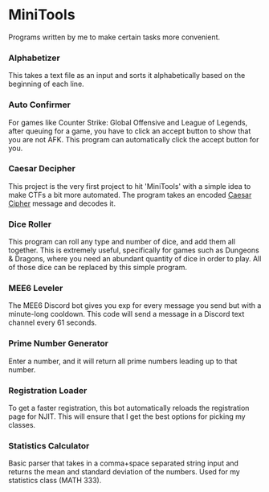 <h1>MiniTools</h1>
<p>Programs written by me to make certain tasks more convenient.</p>

<h3>Alphabetizer</h3>
<p>This takes a text file as an input and sorts it alphabetically based on the beginning of each line.</p>

<h3>Auto Confirmer</h3>
<p>For games like Counter Strike: Global Offensive and League of Legends, after queuing for a game, you have to click an accept button to show that you are not AFK. This program can automatically click the accept button for you.</p>

<h3>Caesar Decipher</h3>
<p>This project is the very first project to hit 'MiniTools' with a simple idea to make CTFs a bit more automated. The program takes an encoded <a href="https://en.wikipedia.org/wiki/Caesar_cipher">Caesar Cipher</a> message and decodes it.</p>

<h3>Dice Roller</h3>
<p>This program can roll any type and number of dice, and add them all together. This is extremely useful, specifically for games such as Dungeons & Dragons, where you need an abundant quantity of dice in order to play. All of those dice can be replaced by this simple program.</p>

<h3>MEE6 Leveler</h3>
<p>The MEE6 Discord bot gives you exp for every message you send but with a minute-long cooldown. This code will send a message in a Discord text channel every 61 seconds.</p>

<h3>Prime Number Generator</h3>
<p>Enter a number, and it will return all prime numbers leading up to that number.</p>

<h3>Registration Loader</h3>
<p>To get a faster registration, this bot automatically reloads the registration page for NJIT. This will ensure that I get the best options for picking my classes.</p>

<h3>Statistics Calculator</h3>
<p>Basic parser that takes in a comma+space separated string input and returns the mean and standard deviation of the numbers. Used for my statistics class (MATH 333).</p>
